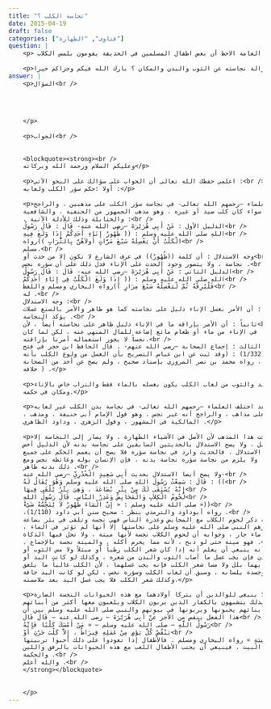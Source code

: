 ```yaml
---
title: "نجاسة الكلب ؟"
date: 2015-04-19
draft: false
categories: ["فتاوى", "الطهارة"]
question: |
    <p> السلام عليكم ورحمة الله وبركاته شيخنا الفاضل انا حاليا اقيم في دولة اجنبية وفي اثناء اصطحابي أطفالي الى الحديقة العامة الاحظ أن بعض اطفال المسلمين في الحديقة يقومون بلمس الكلاب ..</p>
    
    <p>ما اريد معرفته حكم السماح للاطفال بلمس الكلاب ، وهل الكلب نجس ؟ وكيفية ازالة نجاسته عن الثوب والبدن والمكان ؟ بارك الله فيكم وجزاكم خيرا </p>
answer: |
    <p>السؤال<br />
    
    
    
    
    </p>
    
    <p>الجواب<br />
    
    
    <blockquote><strong><br />
    وعليكم السلام ورحمة الله وبركاته</p>
    
    <p>اعلمي حفظك الله تعالى أن الجواب على سؤالك على النحو الآتي :<br />
    أولا :حكم سؤر الكلب ولعابه :</p>
    
    <p>اختلف العلماء –رحمهم الله تعالى- في نجاسة سؤر الكلب على مذهبين ، والراجح<br />
    أنه نجس سواء كان كلب صيد أو غيره ، وهو مذهب الجمهور من الحنفية ، والشافعية<br />
    ، والحنابلة وذلك للأدلة الآتية :<br />
    الدليل الأول : عَنْ أَبِي هُرَيْرَةَ –رضي الله عنه- قَالَ : قَالَ رَسُولُ<br />
    اللهِ صلى الله عليه وسلم : (( طُهُورُ إِنَاءِ أَحَدِكُمْ إِذَا وَلَغَ فِيهِ<br />
    الْكَلْبُ أَنْ يَغْسِلَهُ سَبْعَ مَرَّاتٍ أُولاَهُنَّ بِالتُّرَابِ ))رواه<br />
    مسلم.<br />
    وجه الاستدلال : أن كلمة ((طُهُورُ)) في عرف الشارع لا تكون إلا من حدث أو<br />
    نجاسة ، ولا يتصور وجود الحدث على الإناء فدل ذلك على أن سؤره نجس .<br />
    الدليل الثاني : عَنْ أَبِي هُرَيْرَةَ –رضي الله عنه- قَالَ : قَالَ رَسُولُ<br />
    اللهِ صلى الله عليه وسلم : (( إِذَا وَلَغَ الْكَلْبُ فِي إِنَاءِ أَحَدِكُمْ<br />
    فَلْيُرِقْهُ ثُمَّ لْيَغْسِلْهُ سَبْعَ مِرَارٍ ))رواه البخاري ومسلم واللفظ<br />
    له .<br />
    وجه الاستدلال :<br />
    أولا : أن الأمر بغسل الإناء دليل على نجاسته كما هو ظاهر والأمر بالسبع غسلات<br />
    يؤكد النجاسة .<br />
    ثانياً : أن الأمر بإراقة ما في الإناء دليل ظاهر على نجاسته أيضاً ، لأن<br />
    إراقة ما في الإناء من ماء أو طعام مائع إضاعة للمال المنهي عنه ، لكن لما كان<br />
    نجساً لا يجوز استعماله أمرنا بإراقته.<br />
    الدليل الثالث : إجماع الصحابة –رضي الله عنهم- ، قال الحافظ ابن حجر في فتح<br />
    الباري (1/332) : (وقد ثبت عن ابن عباس التصريح بأن الغسل من ولوغ الكلب بأنه<br />
    رجس ، رواه محمد بن نصر المروزي بإسناد صحيح ، ولم يصح عن أحد من الصحابة<br />
    خلافه ) .</p>
    
    <p>وتطهير اليد والثوب من لعاب الكلب يكون بغسله بالماء فقط والتراب خاص بالإناء<br />
    ومكان في حكمه.</p>
    
    <p>أما بدنه فقد اختلف العلماء –رحمهم الله تعالى- في نجاسة بدن الكلب غير لعابه<br />
    ، على مذاهب ، والراجح أنه غير نجس ، وهو قول الإمام أبي حنيفة ، ومذهب<br />
    المالكية في المشهور ، وقول الزهري ، وداود الظاهري .</p>
    
    <p>ورجحت هذا المذهب لأن الأصل في الأشياء الطهارة ، ولا يصار إلى النجاسة إلا<br />
    بدليل ، ولا يصح الاستدلال بالحديثين السابقين على نجاسة بدنه لأن الدليل أخص<br />
    من الاستدلال ، فالحديث وارد في نجاسة سؤره فلا يصح أن يعمم الحكم على جميع<br />
    بدنه ، ولا يلزم من نجاسة سؤره نجاسة بدنه ، فإن الإنسان بوله وغائطه نجس ومع<br />
    ذلك بدنه طاهر .<br />
    ولا يصح أيضا الاستدلال بحديث أَبِي سَعِيدٍ الْخُدْرِيِّ –رضي الله عنه-<br />
    قَالَ : سَمِعْتُ رَسُولَ اللهِ صلى الله عليه وسلم وَهُوَ يُقَالُ لَهُ : ((<br />
    إِنَّهُ يُسْتَقَى لَكَ مِنْ بِئْرِ بُضَاعَةَ ، وَهِيَ بِئْرٌ يُلْقَى فِيهَا<br />
    لُحُومُ الْكِلاَبِ وَالْمَحَايِضُ وَعَذِرُ النَّاسِ. قَالَ رَسُولُ اللهِ<br />
    صلى الله عليه وسلم : « إِنَّ الْمَاءَ طَهُورٌ لاَ يُنَجِّسُهُ شَيْءٌ »))<br />
    ،رواه أبوداود والترمذي ينظر : صحيح سنن أبي داود (1/110) .<br />
    فإن فيه ذكر لحوم الكلاب مع المحايض وعذرة الناس فهي نجسة وتلقى في بئر بضاعة<br />
    ، فأقرهم النبي صلى الله عليه وسلم على نجاستها إلا أنها لم تؤثر في الماء<br />
    لأنه ماء جار ، وجوابه أن لحوم الكلاب نجسة لأنها ميتة ، ولا تحل فيها الذكاة<br />
    ، فهو ميتة حتى لو ذبح ، لأنه مما يحرم أكله ، والميتة نجسة بالإجماع .<br />
    إلا أنه ينبغي أن يعلم أنه إذا كان شعر الكلب رطباً أو مبتلاً ولا مس الثوب أو<br />
    البدن فإن يجب غسل ما أصاب الثوب والبدن من شعره ، وكذلك لو كانت اليد أو<br />
    الثوب بهما بلل ولا مسا شعر الكلب فإنه يجب غسلهما ، لأن الكلب غالباً ما يلعق<br />
    شعره وجسده بلسانه ، وسبق أن لعاب الكلب وسؤره نجس ، لكن لو كانت اليد جافة<br />
    وكذلك شعر الكلب فلا يجب غسل اليد بعد ملامسته.</p>
    
    <p>ثانياً : لا ينبغي للوالدين أن يتركا أولادهما مع هذه الحيوانات النجسة الضارة<br />
    لأنهم بذلك يتشبهون بالكفار الذين يربون الكلاب ويلعبون معها أكثر من أبنائهم<br />
    ويجعلون أبنائهم يحبونها ويربونها في بيوتهم والنبي صلى الله عليه وسلم بين أن<br />
    هذا الفعل ينقص من الأجر عَنْ أَبِى هُرَيْرَةَ – رضى الله عنه – قَالَ قَالَ<br />
    رَسُولُ اللَّهِ – صلى الله عليه وسلم – « مَنْ أَمْسَكَ كَلْبًا فَإِنَّهُ<br />
    يَنْقُصُ كُلَّ يَوْمٍ مِنْ عَمَلِهِ قِيرَاطٌ ، إِلاَّ كَلْبَ حَرْثٍ أَوْ<br />
    مَاشِيَةٍ » رواه البخاري ومسلم . فالأطفال إذا تعودوا على ذلك أحبوا تربيتها<br />
    في البيت ، فينبغي أن يجنب الأطفال اللعب مع هذه الحيوانات بالرفق واللين<br />
    والحكمة .<br />
    والله أعلم .<br />
    </strong></blockquote>
    
    
    </p>
---
```


